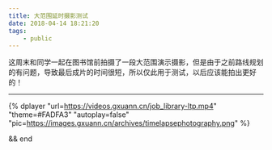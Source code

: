```yaml
---
title: 大范围延时摄影测试
date: 2018-04-14 18:21:20
tags:
    - public
---
```


这周末和同学一起在图书馆前拍摄了一段大范围演示摄影，但是由于之前路线规划的有问题，导致最后成片的时间很短，所以仅此用于测试，以后应该能拍出更好的！

---

{% dplayer "url=https://videos.gxuann.cn/job_library-ltp.mp4" "theme=#FADFA3" "autoplay=false" "pic=https://images.gxuann.cn/archives/timelapsephotography.png" %}

&&
end
